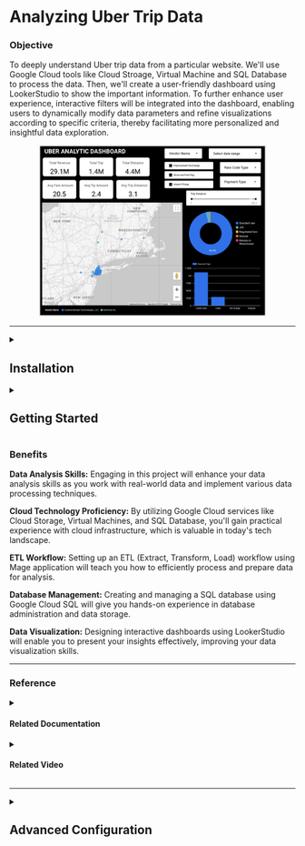 # Analyzing Uber Trip Data

### Objective

To deeply understand Uber trip data from a particular website. We'll use Google Cloud tools like Cloud Stroage, Virtual Machine and SQL Database to process the data. Then, we'll create a user-friendly dashboard using LookerStudio to show the important information. To further enhance user experience, interactive filters will be integrated into the dashboard, enabling users to dynamically modify data parameters and refine visualizations according to specific criteria, thereby facilitating more personalized and insightful data exploration.

<p align="center">
<img src="images/dashboard.png" style="width: 400px"/>
</p>

---

<details>

<summary><h2>Installation</h2></summary>

- The Project based on Python version: **3.10.12**
- Create a virtualenv within your VM instance, activate it, and install all dependencies

    ```
    $ pip install -r requirements.txt
    ```

- In the `uber_analysis/io_config.yaml` file, replace the existing content with `uber_analysis/example_io_config.yaml`. Additionally, include the necessary database credentials.

- In the `cloud-credentials.json` file, remove existing content and replace with your own [Google Cloud credentials](https://developers.google.com/workspace/guides/create-credentials#service-account).

- Run the following command to initiate the project and open a web browser. Enter the external IP address of your VM instance followed by port 6789, for example: `35.249.272.03:6789`. Ensure that ports 22, 80, and 6789 are open in the [firewall](https://cloud.google.com/firewall/docs/using-firewalls) settings.

    ```
    $ mage start uber_analysis
    ```

- Execute the Uber pipeline to generate the necessary data and create a new table based on your specified requirements for analysis. Afterward, develop a dashboard using this data.

</details>

<details>

<summary><h2>Getting Started</h2></summary>

<strong>Step 1: Getting Data: </strong>We'll collect Uber trip information from a special website.

- Download Uber trip raw data from the [Nyc website](https://www.nyc.gov/site/tlc/about/tlc-trip-record-data.page) at any type of year or month, but it must be a <strong>Yellow Taxi Trip</strong>.

- [Kaggle](https://www.kaggle.com/datasets/yzhoukaggle/zone-coordinates-of-nyc-yellow-taxi-trip-records?select=taxi_zone_lookup_coordinates.csv), you can get location data here.

<strong>Step 2: Data Dictionary: </strong>Develop a clear data dictionary to define each data field's attributes.

- Using the given [data dictionary](https://www.nyc.gov/assets/tlc/downloads/pdf/data_dictionary_trip_records_yellow.pdf), we can create our own data structure in [lucid.app](https://lucid.app/), as seen in the figure below.

    <p align="center">
    <img src="images/data_structure.png" style="width: 400px"/>
    </p>

<strong>Step 3: Start Google Cloud Services</strong>

- **Google Cloud Storage (Bucket):** Create a Google Cloud account, navigate to Cloud Storage, and [create](https://cloud.google.com/storage/docs/creating-buckets) a new bucket to store your data securely.

    <p align="center">
    <img src="images/google_bucket.png" style="width: 400px"/>
    </p>

- **Virtual Machine (VM) Instances:** [Set up](https://cloud.google.com/compute/docs/instances/create-start-instance#console_5) VM instances by accessing the Compute Engine section, where you can configure and launch virtual machines.

    <p align="center">
    <img src="images/google_vm_instance.png" style="width: 400px"/>
    </p>

- **SQL Database:** Access Google Cloud SQL to [create](https://cloud.google.com/sql/docs/postgres/create-manage-databases) and manage a relational database for structured data storage.

    <p align="center">
    <img src="images/google_database.png" style="width: 400px"/>
    </p>

<strong>Step 4: ETL Workflow Implementation:</strong>

- Initiate the Mage application within the virtual machine using the following command:

    ```
    $ mage start <project_name>
    ```

- Either [create]((https://docs.mage.ai/guides/load-api-data)) your own pipeline using Mage AI or duplicate the `uber_analysis` directory from the provided code.

- **Extraction**

    - Collects data from databases, files, APIs, or streams.
    - Identifies relevant data for transfer.
    - Uses full loads or incremental updates.
    - Ensures capturing the most current data.

* **Transformation** 

    - Cleans, enriches, and restructures data.
    - Removes duplicates and handles missing values.
    - Aggregates data and applies business logic.
    - Maintains data quality and consistency.

* **Loading** 

    - Inserts transformed data into a destination system.
    - Maps data fields to destination schema.
    - Utilizes bulk inserts or batch loading.
    - Prepares data for querying and analysis.

**Step 5: Dynamic Dashboard Design:** Create an interactive [LookerStudio](https://lookerstudio.google.com/) dashboard.

<p align="center">
<img src="images/dashboard.png" style="width: 400px"/>
</p>

</details>

### Benefits

**Data Analysis Skills:** Engaging in this project will enhance your data analysis skills as you work with real-world data and implement various data processing techniques.

**Cloud Technology Proficiency:** By utilizing Google Cloud services like Cloud Storage, Virtual Machines, and SQL Database, you'll gain practical experience with cloud infrastructure, which is valuable in today's tech landscape.

**ETL Workflow:** Setting up an ETL (Extract, Transform, Load) workflow using Mage application will teach you how to efficiently process and prepare data for analysis.

**Database Management:** Creating and managing a SQL database using Google Cloud SQL will give you hands-on experience in database administration and data storage.

**Data Visualization:** Designing interactive dashboards using LookerStudio will enable you to present your insights effectively, improving your data visualization skills.

---

### Reference

<details>

<summary><h4>Related Documentation</h3></summary>

- [Mage](https://docs.mage.ai/introduction/overview)

- [Google Cloud Platform](https://cloud.google.com/docs)

</details>

<details>

<summary><h4>Related Video</h4></summary>

- [Uber Data Analytics | End-To-End Data Engineering Project](https://www.youtube.com/watch?v=WpQECq5Hx9g)

- [Google Cloud Platform Tutorial](https://www.youtube.com/watch?v=zBBevSjX9E8&list=PLLhBy6YSIT0A63_RuqW6naWa66xzYVtP5)

- [Looker Studio Tutorial](https://www.youtube.com/watch?v=8cMd1KJAyg8&list=PLNfnAKZ4ZsarFIZHOkbUBPCpEXeHRgt-Y)

</details>

---

<details>

<summary><h2>Advanced Configuration</h2></summary>

<details>

<summary><h3><a href="https://docs.ansible.com/">Ansible</a></h3></summary>

**Installation Process:**

- Begin by installing Ansible using the following pip command:

    ```
    $ pip install ansible
    ```

**File Encryption:**

- To encrypt a file using Ansible Vault, execute the following command:

    ```
    $ ansible-vault encrypt <file_name>
    ```

**File Decryption:**

- To decrypt an encrypted file, use the following command:

    ```
    $ ansible-vault decrypt <file_name>
    ```

</details>

<details>

<summary><h3><a href="http://supervisord.org/index.html">Supervisor</a></h3></summary>

**1: Install Supervisor:**

- Open a terminal and run the following command to install Supervisor:

    ```
    sudo apt install supervisor
    ```

**2: Create Configuration File:**

- Create a new configuration file, such as `/etc/supervisor/conf.d/uber-analysis.conf`, using your preferred text editor. Inside this file, define the process configuration:

    ```
    [program:uber-analysis]
    directory=/home/aadilkadiwal4277/uber-analysis/
    command=/path/to/mage start uber_analysis
    autostart=true
    autorestart=true
    stderr_logfile=/var/log/uber-analysis.err.log
    stdout_logfile=/var/log/uber-analysis.out.log
    logfile_maxbytes=50MB
    ```

Replace `/path/to/uber-analysis` with the actual path to the uber_analysis directory and `/path/to/mage` with the actual path to the mage command.

**3: Reload Supervisor:**

- After creating the configuration file, reload Supervisor to read the new configuration:

    ```
    $ sudo supervisorctl reread
    $ sudo supervisorctl update
    ```

**4: Start and Manage the Process:**

- You can now start, stop, or restart your process using Supervisor:

    - Start the process:

        ```
        $ sudo supervisorctl start uber-analysis
        ```

    - Stop the process:

        ```
        $ sudo supervisorctl stop uber-analysis
        ```

    - Restart the process:

        ```    
        $ sudo supervisorctl restart uber-analysis
        ```

    - View process status:

        ```
        $ sudo supervisorctl status
        ```

**5: Monitor Logs:**

- Supervisor logs for this process will be stored in the log files specified in the configuration: `/var/log/uber-analysis.err.log` for standard error and `/var/log/uber-analysis.out.log` for standard output.

</details>

<details>

<summary><h3><a href="https://www.docker.com/">Docker</a></h3></summary>

**1: Install Docker:**

- Open a terminal and run the following command to install Docker on Ubuntu 22.04:

    ```
    $ sudo apt install apt-transport-https ca-certificates curl software-properties-common
    $ curl -fsSL https://download.docker.com/linux/ubuntu/gpg | sudo apt-key add -
    $ sudo add-apt-repository "deb [arch=amd64] https://download.docker.com/linux/ubuntu $(lsb_release -cs) stable"
    $ sudo apt-get update
    $ sudo apt-get install docker-ce -y
    $ sudo systemctl start docker
    $ sudo systemctl enable docker
    $ sudo groupadd docker
    $ sudo usermod -aG docker ubuntu
    ```

**2: Build the Docker Image:**

-  Use the Dockerfile to build the Docker image. Run this command in the same directory as your Dockerfile:

    ```
    $ docker build -t uber-analysis:0.1 .
    ```

**3: Run a Docker Container**

- To run a container from the image you built, use the docker run command:

    ```
    $ docker run -p 6789:6789 uber-analysis:0.1
    ```

**4: Push Image to Docker Hub**

- To push your Docker image to Docker Hub, you need to tag it with your Docker Hub username and repository name, and then use the docker push command:

    ```
    $ docker tag uber-analysis:0.1 aadilkadiwal/uber-analysis:prod
    $ docker push aadilkadiwal/uber-analysis:prod
    ```

</details>

</details>
